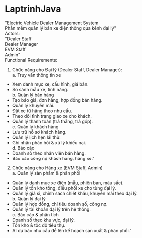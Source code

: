 # LaptrinhJava
"Electric Vehicle Dealer Management System  
Phần mềm quản lý bán xe điện thông qua kênh đại lý"  
Actors:  
"Dealer Staff  
Dealer Manager  
EVM Staff  
Admin"  
Functional Requirements:  
1. Chức năng cho Đại lý (Dealer Staff, Dealer Manager):  
a. Truy vấn thông tin xe
+ Xem danh mục xe, cấu hình, giá bán.
+ So sánh mẫu xe, tính năng.  
b. Quản lý bán hàng  
+ Tạo báo giá, đơn hàng, hợp đồng bán hàng.
+ Quản lý khuyến mãi.
+ Đặt xe từ hãng theo nhu cầu.
+ Theo dõi tình trạng giao xe cho khách.
+ Quản lý thanh toán (trả thẳng, trả góp).  
c. Quản lý khách hàng  
+ Lưu trữ hồ sơ khách hàng.
+ Quản lý lịch hẹn lái thử.
+ Ghi nhận phản hồi & xử lý khiếu nại.  
d. Báo cáo  
+ Doanh số theo nhân viên bán hàng.
+ Báo cáo công nợ khách hàng, hãng xe."  
2. Chức năng cho Hãng xe (EVM Staff, Admin)  
a. Quản lý sản phẩm & phân phối  
+ Quản lý danh mục xe điện (mẫu, phiên bản, màu sắc).
+ Quản lý tồn kho tổng, điều phối xe cho từng đại lý.
+ Quản lý giá sỉ, chính sách chiết khấu, khuyến mãi theo đại lý.  
b. Quản lý đại lý  
+ Quản lý hợp đồng, chỉ tiêu doanh số, công nợ.
+ Quản lý tài khoản đại lý trên hệ thống.  
c. Báo cáo & phân tích  
+ Doanh số theo khu vực, đại lý.
+ Tồn kho & tốc độ tiêu thụ.
+ AI dự báo nhu cầu để lên kế hoạch sản xuất & phân phối."
